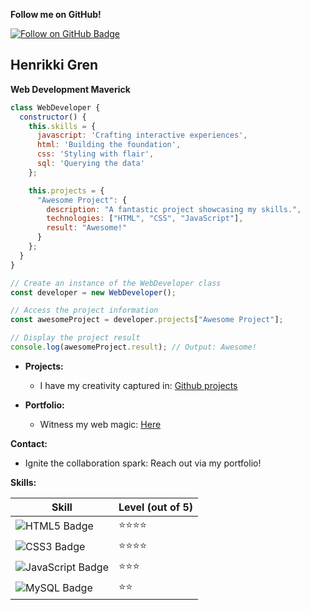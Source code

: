 **Follow me on GitHub\!**

<a href="https://github.com/Aiche-H" target="_blank" rel="noopener noreferrer">
  <img src="https://img.shields.io/badge/Follow%20on%20GitHub-21C699?style=for-the-badge&logo=GitHub" alt="Follow on GitHub Badge">
</a>

## **Henrikki Gren**

**Web Development Maverick**

```javascript
class WebDeveloper {
  constructor() {
    this.skills = {
      javascript: 'Crafting interactive experiences',
      html: 'Building the foundation',
      css: 'Styling with flair',
      sql: 'Querying the data'
    };

    this.projects = {
      "Awesome Project": {
        description: "A fantastic project showcasing my skills.",
        technologies: ["HTML", "CSS", "JavaScript"],
        result: "Awesome!"
      }
    };
  }
}

// Create an instance of the WebDeveloper class
const developer = new WebDeveloper();

// Access the project information
const awesomeProject = developer.projects["Awesome Project"];

// Display the project result
console.log(awesomeProject.result); // Output: Awesome!
````

* **Projects:**

  * I have my creativity captured in: [Github projects](https://github.com/Aiche-H?tab=repositories)

* **Portfolio:**

  * Witness my web magic: [Here](https://aiche-h.github.io/Portfolio/)

**Contact:**

  * Ignite the collaboration spark: Reach out via my portfolio\!

**Skills:**

| Skill | Level (out of 5) |
|---|---|
| ![HTML5 Badge](about:sanitized) | ⭐⭐⭐⭐ |
| ![CSS3 Badge](about:sanitized) | ⭐⭐⭐⭐ |
| ![JavaScript Badge](about:sanitized) | ⭐⭐⭐ |
| ![MySQL Badge](about:sanitized) | ⭐⭐ |
